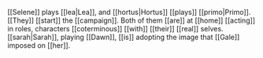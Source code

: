 [[Selene]] plays [[lea|Lea]], and [[hortus|Hortus]] [[plays]] [[primo|Primo]]. [[They]] [[start]] the [[campaign]]. Both of them [[are]] at [[home]] [[acting]] in roles, characters [[coterminous]] [[with]] [[their]] [[real]] selves. [[sarah|Sarah]], playing [[Dawn]], [[is]] adopting the image that [[Gale]] imposed on [[her]].